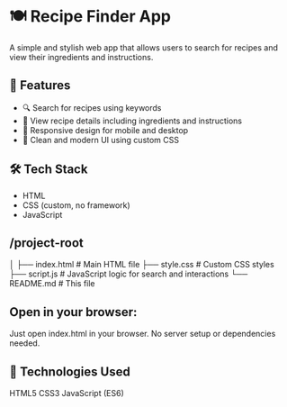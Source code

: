
# 🍽️ Recipe Finder App

A simple and stylish web app that allows users to search for recipes and view their ingredients and instructions.

## 🚀 Features

- 🔍 Search for recipes using keywords
- 🧾 View recipe details including ingredients and instructions
- 📱 Responsive design for mobile and desktop
- 🎨 Clean and modern UI using custom CSS



## 🛠️ Tech Stack

- HTML
- CSS (custom, no framework)
- JavaScript

## /project-root

│
├── index.html # Main HTML file
├── style.css # Custom CSS styles
├── script.js # JavaScript logic for search and interactions
└── README.md # This file


 ## Open in your browser:
Just open index.html in your browser. No server setup or dependencies needed.

 ## 📌 Technologies Used
HTML5
CSS3
JavaScript (ES6)

